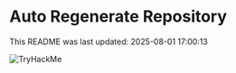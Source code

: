 # Auto Regenerate Repository

This README was last updated: 2025-08-01 17:00:13

 ![TryHackMe](https://tryhackme.com/badge/533634)